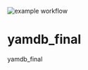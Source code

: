 ![example workflow](https://github.com/SinitsyNik/yamdb_final/actions/workflows/yamdb_workflow.yml/badge.svg)
# yamdb_final
yamdb_final
